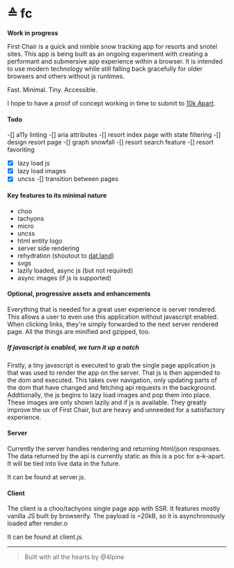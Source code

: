 # ≙ fc

__Work in progress__

First Chair is a quick and nimble snow tracking app for resorts and snotel sites.
This app is being built as an ongoing experiment with creating a performant and submersive app experience within a browser.
It is intended to use modern technology while still falling back gracefully for older browsers and others without js runtimes.

Fast. Minimal. Tiny. Accessible.

I hope to have a proof of concept working in time to submit to [10k Apart](https://a-k-apart.com/).

#### Todo

-[] a11y linting
-[] aria attributes
-[] resort index page with state filtering
-[] design resort page
-[] graph snowfall
-[] resort search feature
-[] resort favoriting
-[X] lazy load js
-[X] lazy load images
-[X] uncss
-[] transition between pages

#### Key features to its minimal nature

- choo
- tachyons
- micro
- uncss
- html entity logo
- server side rendering
- rehydration (shoutout to [dat.land](https://github.com/datproject/dat.land/blob/master/client/js/models/app-rehydrator.js))
- svgs
- lazily loaded, async js (but not required)
- async images (if js is supported)

#### Optional, progressive assets and enhancements

Everything that is needed for a great user experience is server rendered.
This allows a user to even use this application without javascript enabled.
When clicking links, they're simply forwarded to the next server rendered page.
All the things are minified and gzipped, too.

##### If javascript _is_ enabled, we turn it up a notch

Firstly, a tiny javascript is executed to grab the single page application js that was used to render the app on the server.
That js is then appended to the dom and executed.
This takes over navigation, only updating parts of the dom that have changed and fetching api requests in the background.
Additionally, the js begins to lazy load images and pop them into place.
These images are only shown lazily and if js is available.
They greatly improve the ux of First Chair, but are heavy and unneeded for a satisfactory experience.

#### Server

Currently the server handles rendering and returning html/json responses.
The data returned by the api is currently static as this is a poc for a-k-apart.
It will be tied into live data in the future.

It can be found at server.js.

#### Client

The client is a choo/tachyons single page app with SSR.
It features mostly vanilla JS built by browserify.
The payload is ~20kB, so it is asynchronously loaded after render.o

It can be found at client.js.

***

> Built with all the hearts by @4lpine
